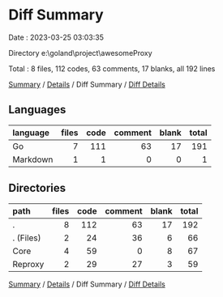 # Diff Summary

Date : 2023-03-25 03:03:35

Directory e:\\goland\\project\\awesomeProxy

Total : 8 files,  112 codes, 63 comments, 17 blanks, all 192 lines

[Summary](results.md) / [Details](details.md) / Diff Summary / [Diff Details](diff-details.md)

## Languages
| language | files | code | comment | blank | total |
| :--- | ---: | ---: | ---: | ---: | ---: |
| Go | 7 | 111 | 63 | 17 | 191 |
| Markdown | 1 | 1 | 0 | 0 | 1 |

## Directories
| path | files | code | comment | blank | total |
| :--- | ---: | ---: | ---: | ---: | ---: |
| . | 8 | 112 | 63 | 17 | 192 |
| . (Files) | 2 | 24 | 36 | 6 | 66 |
| Core | 4 | 59 | 0 | 8 | 67 |
| Reproxy | 2 | 29 | 27 | 3 | 59 |

[Summary](results.md) / [Details](details.md) / Diff Summary / [Diff Details](diff-details.md)